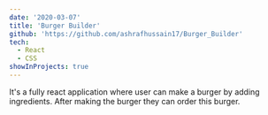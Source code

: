 ```yaml
---
date: '2020-03-07'
title: 'Burger Builder'
github: 'https://github.com/ashrafhussain17/Burger_Builder'
tech:
  - React
  - CSS
showInProjects: true
---
```


It's a fully react application where user can make a burger by adding ingredients. After making the burger they can order this burger.
